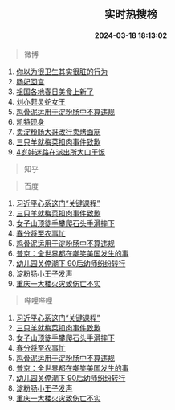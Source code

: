 <div align="center"><h2>实时热搜榜</h2><h4>2024-03-18 18:13:02</h4></div>

> 微博  

1. [你以为很卫生其实很脏的行为](https://s.weibo.com/weibo?q=%E4%BD%A0%E4%BB%A5%E4%B8%BA%E5%BE%88%E5%8D%AB%E7%94%9F%E5%85%B6%E5%AE%9E%E5%BE%88%E8%84%8F%E7%9A%84%E8%A1%8C%E4%B8%BA&t=31&band_rank=1&Refer=top)<br />
2. [肠妃回宫](https://s.weibo.com/weibo?q=%E8%82%A0%E5%A6%83%E5%9B%9E%E5%AE%AB&t=31&band_rank=2&Refer=top)<br />
3. [祖国各地春日美食上新了](https://s.weibo.com/weibo?q=%23%E7%A5%96%E5%9B%BD%E5%90%84%E5%9C%B0%E6%98%A5%E6%97%A5%E7%BE%8E%E9%A3%9F%E4%B8%8A%E6%96%B0%E4%BA%86%23&t=31&band_rank=3&Refer=top)<br />
4. [刘亦菲灵蛇女王](https://s.weibo.com/weibo?q=%23%E5%88%98%E4%BA%A6%E8%8F%B2%E7%81%B5%E8%9B%87%E5%A5%B3%E7%8E%8B%23&t=31&band_rank=4&Refer=top)<br />
5. [鸡骨泥运用于淀粉肠中不算违规](https://s.weibo.com/weibo?q=%23%E9%B8%A1%E9%AA%A8%E6%B3%A5%E8%BF%90%E7%94%A8%E4%BA%8E%E6%B7%80%E7%B2%89%E8%82%A0%E4%B8%AD%E4%B8%8D%E7%AE%97%E8%BF%9D%E8%A7%84%23&t=31&band_rank=5&Refer=top)<br />
6. [凯特现身](https://s.weibo.com/weibo?q=%23%E5%87%AF%E7%89%B9%E7%8E%B0%E8%BA%AB%23&t=31&band_rank=6&Refer=top)<br />
7. [卖淀粉肠大哥改行卖烤面筋](https://s.weibo.com/weibo?q=%23%E5%8D%96%E6%B7%80%E7%B2%89%E8%82%A0%E5%A4%A7%E5%93%A5%E6%94%B9%E8%A1%8C%E5%8D%96%E7%83%A4%E9%9D%A2%E7%AD%8B%23&t=31&band_rank=7&Refer=top)<br />
8. [三只羊就梅菜扣肉事件致歉](https://s.weibo.com/weibo?q=%23%E4%B8%89%E5%8F%AA%E7%BE%8A%E5%B0%B1%E6%A2%85%E8%8F%9C%E6%89%A3%E8%82%89%E4%BA%8B%E4%BB%B6%E8%87%B4%E6%AD%89%23&t=31&band_rank=8&Refer=top)<br />
9. [4岁娃迷路在派出所大口干饭](https://s.weibo.com/weibo?q=%234%E5%B2%81%E5%A8%83%E8%BF%B7%E8%B7%AF%E5%9C%A8%E6%B4%BE%E5%87%BA%E6%89%80%E5%A4%A7%E5%8F%A3%E5%B9%B2%E9%A5%AD%23&t=31&band_rank=9&Refer=top)<br />

> 知乎  


> 百度  

1. [习近平心系这门“关键课程”](https://www.baidu.com/s?wd=%E4%B9%A0%E8%BF%91%E5%B9%B3%E5%BF%83%E7%B3%BB%E8%BF%99%E9%97%A8%E2%80%9C%E5%85%B3%E9%94%AE%E8%AF%BE%E7%A8%8B%E2%80%9D&sa=fyb_news&rsv_dl=fyb_news)<br />
2. [三只羊就梅菜扣肉事件致歉](https://www.baidu.com/s?wd=%E4%B8%89%E5%8F%AA%E7%BE%8A%E5%B0%B1%E6%A2%85%E8%8F%9C%E6%89%A3%E8%82%89%E4%BA%8B%E4%BB%B6%E8%87%B4%E6%AD%89&sa=fyb_news&rsv_dl=fyb_news)<br />
3. [女子山顶徒手攀爬石头手滑摔下](https://www.baidu.com/s?wd=%E5%A5%B3%E5%AD%90%E5%B1%B1%E9%A1%B6%E5%BE%92%E6%89%8B%E6%94%80%E7%88%AC%E7%9F%B3%E5%A4%B4%E6%89%8B%E6%BB%91%E6%91%94%E4%B8%8B&sa=fyb_news&rsv_dl=fyb_news)<br />
4. [春分将至农事忙](https://www.baidu.com/s?wd=%E6%98%A5%E5%88%86%E5%B0%86%E8%87%B3%E5%86%9C%E4%BA%8B%E5%BF%99&sa=fyb_news&rsv_dl=fyb_news)<br />
5. [鸡骨泥运用于淀粉肠中不算违规](https://www.baidu.com/s?wd=%E9%B8%A1%E9%AA%A8%E6%B3%A5%E8%BF%90%E7%94%A8%E4%BA%8E%E6%B7%80%E7%B2%89%E8%82%A0%E4%B8%AD%E4%B8%8D%E7%AE%97%E8%BF%9D%E8%A7%84&sa=fyb_news&rsv_dl=fyb_news)<br />
6. [普京：全世界都在嘲笑美国发生的事](https://www.baidu.com/s?wd=%E6%99%AE%E4%BA%AC%EF%BC%9A%E5%85%A8%E4%B8%96%E7%95%8C%E9%83%BD%E5%9C%A8%E5%98%B2%E7%AC%91%E7%BE%8E%E5%9B%BD%E5%8F%91%E7%94%9F%E7%9A%84%E4%BA%8B&sa=fyb_news&rsv_dl=fyb_news)<br />
7. [幼儿园关停潮下 90后幼师纷纷转行](https://www.baidu.com/s?wd=%E5%B9%BC%E5%84%BF%E5%9B%AD%E5%85%B3%E5%81%9C%E6%BD%AE%E4%B8%8B+90%E5%90%8E%E5%B9%BC%E5%B8%88%E7%BA%B7%E7%BA%B7%E8%BD%AC%E8%A1%8C&sa=fyb_news&rsv_dl=fyb_news)<br />
8. [淀粉肠小王子发声](https://www.baidu.com/s?wd=%E6%B7%80%E7%B2%89%E8%82%A0%E5%B0%8F%E7%8E%8B%E5%AD%90%E5%8F%91%E5%A3%B0&sa=fyb_news&rsv_dl=fyb_news)<br />
9. [重庆一大楼火灾致伤亡不实](https://www.baidu.com/s?wd=%E9%87%8D%E5%BA%86%E4%B8%80%E5%A4%A7%E6%A5%BC%E7%81%AB%E7%81%BE%E8%87%B4%E4%BC%A4%E4%BA%A1%E4%B8%8D%E5%AE%9E&sa=fyb_news&rsv_dl=fyb_news)<br />

> 哔哩哔哩  

1. [习近平心系这门“关键课程”](https://www.baidu.com/s?wd=%E4%B9%A0%E8%BF%91%E5%B9%B3%E5%BF%83%E7%B3%BB%E8%BF%99%E9%97%A8%E2%80%9C%E5%85%B3%E9%94%AE%E8%AF%BE%E7%A8%8B%E2%80%9D&sa=fyb_news&rsv_dl=fyb_news)<br />
2. [三只羊就梅菜扣肉事件致歉](https://www.baidu.com/s?wd=%E4%B8%89%E5%8F%AA%E7%BE%8A%E5%B0%B1%E6%A2%85%E8%8F%9C%E6%89%A3%E8%82%89%E4%BA%8B%E4%BB%B6%E8%87%B4%E6%AD%89&sa=fyb_news&rsv_dl=fyb_news)<br />
3. [女子山顶徒手攀爬石头手滑摔下](https://www.baidu.com/s?wd=%E5%A5%B3%E5%AD%90%E5%B1%B1%E9%A1%B6%E5%BE%92%E6%89%8B%E6%94%80%E7%88%AC%E7%9F%B3%E5%A4%B4%E6%89%8B%E6%BB%91%E6%91%94%E4%B8%8B&sa=fyb_news&rsv_dl=fyb_news)<br />
4. [春分将至农事忙](https://www.baidu.com/s?wd=%E6%98%A5%E5%88%86%E5%B0%86%E8%87%B3%E5%86%9C%E4%BA%8B%E5%BF%99&sa=fyb_news&rsv_dl=fyb_news)<br />
5. [鸡骨泥运用于淀粉肠中不算违规](https://www.baidu.com/s?wd=%E9%B8%A1%E9%AA%A8%E6%B3%A5%E8%BF%90%E7%94%A8%E4%BA%8E%E6%B7%80%E7%B2%89%E8%82%A0%E4%B8%AD%E4%B8%8D%E7%AE%97%E8%BF%9D%E8%A7%84&sa=fyb_news&rsv_dl=fyb_news)<br />
6. [普京：全世界都在嘲笑美国发生的事](https://www.baidu.com/s?wd=%E6%99%AE%E4%BA%AC%EF%BC%9A%E5%85%A8%E4%B8%96%E7%95%8C%E9%83%BD%E5%9C%A8%E5%98%B2%E7%AC%91%E7%BE%8E%E5%9B%BD%E5%8F%91%E7%94%9F%E7%9A%84%E4%BA%8B&sa=fyb_news&rsv_dl=fyb_news)<br />
7. [幼儿园关停潮下 90后幼师纷纷转行](https://www.baidu.com/s?wd=%E5%B9%BC%E5%84%BF%E5%9B%AD%E5%85%B3%E5%81%9C%E6%BD%AE%E4%B8%8B+90%E5%90%8E%E5%B9%BC%E5%B8%88%E7%BA%B7%E7%BA%B7%E8%BD%AC%E8%A1%8C&sa=fyb_news&rsv_dl=fyb_news)<br />
8. [淀粉肠小王子发声](https://www.baidu.com/s?wd=%E6%B7%80%E7%B2%89%E8%82%A0%E5%B0%8F%E7%8E%8B%E5%AD%90%E5%8F%91%E5%A3%B0&sa=fyb_news&rsv_dl=fyb_news)<br />
9. [重庆一大楼火灾致伤亡不实](https://www.baidu.com/s?wd=%E9%87%8D%E5%BA%86%E4%B8%80%E5%A4%A7%E6%A5%BC%E7%81%AB%E7%81%BE%E8%87%B4%E4%BC%A4%E4%BA%A1%E4%B8%8D%E5%AE%9E&sa=fyb_news&rsv_dl=fyb_news)<br />
